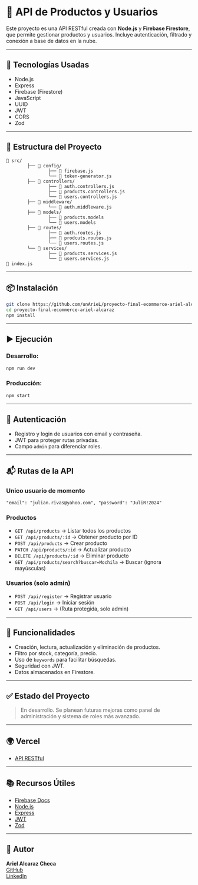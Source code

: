 # 🛒 API de Productos y Usuarios

Este proyecto es una API RESTful creada con **Node.js** y **Firebase Firestore**, que permite gestionar productos y usuarios. Incluye autenticación, filtrado y conexión a base de datos en la nube.

---

## 🚀 Tecnologías Usadas

- Node.js
- Express
- Firebase (Firestore)
- JavaScript
- UUID
- JWT
- CORS
- Zod

---

## 📂 Estructura del Proyecto

```
📂 src/
        ├── 📂 config/
                ├── 📄 firebase.js
                └── 📄 token-generator.js
        ├── 📂 controllers/
                ├── 📄 auth.controllers.js
                ├── 📄 products.controllers.js
                └── 📄 users.controllers.js
        ├── 📂 middleware/
                └── 📄 auth.middleware.js
        ├── 📂 models/
                ├── 📄 products.models
                └── 📄 users.models
        ├── 📂 routes/
                ├── 📄 auth.routes.js
                ├── 📄 prodcuts.routes.js
                └── 📄 users.routes.js
        └── 📂 services/
                ├── 📄 products.services.js
                └── 📄 users.services.js
📄 index.js
```

---

## 📦 Instalación

```bash
git clone https://github.com/unArieL/proyecto-final-ecommerce-ariel-alcaraz.git
cd proyecto-final-ecommerce-ariel-alcaraz
npm install
```

---

## ▶️ Ejecución

### Desarrollo:

```bash
npm run dev
```

### Producción:

```bash
npm start
```

---

## 🔐 Autenticación

- Registro y login de usuarios con email y contraseña.
- JWT para proteger rutas privadas.
- Campo `admin` para diferenciar roles.

---

## 📬 Rutas de la API

### Unico usuario de momento

`"email": "julian.rivas@yahoo.com", "password": "JuliR!2024"`

### Productos

- `GET /api/products` → Listar todos los productos
- `GET /api/products/:id` → Obtener producto por ID
- `POST /api/products` → Crear producto
- `PATCH /api/products/:id` → Actualizar producto
- `DELETE /api/products/:id` → Eliminar producto
- `GET /api/products/search?buscar=Mochila` → Buscar (ignora mayúsculas)

### Usuarios (solo admin)

- `POST /api/register` → Registrar usuario
- `POST /api/login` → Iniciar sesión
- `GET /api/users` → (Ruta protegida, solo admin)

---

## 🔎 Funcionalidades

- Creación, lectura, actualización y eliminación de productos.
- Filtro por stock, categoría, precio.
- Uso de `keywords` para facilitar búsquedas.
- Seguridad con JWT.
- Datos almacenados en Firestore.

---

## ✅ Estado del Proyecto

> En desarrollo. Se planean futuras mejoras como panel de administración y sistema de roles más avanzado.

---

## 🌍 Vercel

- [API RESTful](https://proyecto-final-ecommerce-ariel-alca-eight.vercel.app/)

---

## 📚 Recursos Útiles

- [Firebase Docs](https://firebase.google.com/docs)
- [Node.js](https://nodejs.org/)
- [Express](https://expressjs.com/)
- [JWT](https://jwt.io/introduction)
- [Zod](https://zod.dev/)

---

## 👤 Autor

**Ariel Alcaraz Checa**  
[GitHub](https://github.com/unArieL)  
[LinkedIn](https://linkedin.com/in/arielalcarazcheca)
